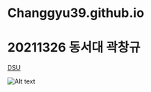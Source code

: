 # Changgyu39.github.io

20211326 동서대 곽창규
=============
[DSU ]([https://www.dongseo.ac.kr/kr/], "DSU link")

![Alt text](https://upload.wikimedia.org/wikipedia/commons/thumb/4/4b/La_Tour_Eiffel_vue_de_la_Tour_Saint-Jacques%2C_Paris_ao%C3%BBt_2014_%282%29.jpg/800px-La_Tour_Eiffel_vue_de_la_Tour_Saint-Jacques%2C_Paris_ao%C3%BBt_2014_%282%29.jpg)

